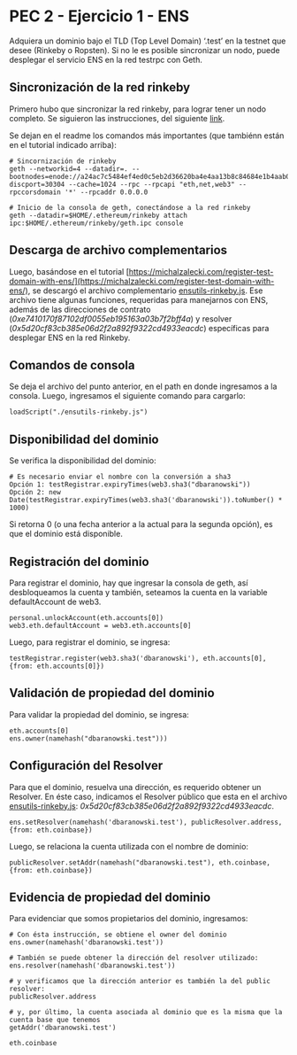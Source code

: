 # PEC 2 - Ejercicio 1 - ENS

Adquiera un dominio bajo el TLD (Top Level Domain) ‘.test’ en la testnet que desee (Rinkeby o Ropsten).
Si no le es posible sincronizar un nodo, puede desplegar el servicio ENS en la red testrpc
con Geth.

## Sincronización de la red rinkeby

Primero hubo que sincronizar la red rinkeby, para lograr tener un nodo completo. Se siguieron las instrucciones, del siguiente [link](https://gist.github.com/cryptogoth/10a98e8078cfd69f7ca892ddbdcf26bc). 

Se dejan en el readme los comandos más importantes (que tambiénn están en el tutorial indicado arriba):

```
# Sincornización de rinkeby
geth --networkid=4 --datadir=. --bootnodes=enode://a24ac7c5484ef4ed0c5eb2d36620ba4e4aa13b8c84684e1b4aab0cebea2ae45cb4d375b77eab56516d34bfbd3c1a833fc51296ff084b770b94fb9028c4d25ccf@52.169.42.101:30303?discport=30304 --cache=1024 --rpc --rpcapi "eth,net,web3" --rpccorsdomain '*' --rpcaddr 0.0.0.0

# Inicio de la consola de geth, conectándose a la red rinkeby
geth --datadir=$HOME/.ethereum/rinkeby attach ipc:$HOME/.ethereum/rinkeby/geth.ipc console
```

## Descarga de archivo complementarios

Luego, basándose en el tutorial [https://michalzalecki.com/register-test-domain-with-ens/](https://michalzalecki.com/register-test-domain-with-ens/), se descargó el archivo complementario [ensutils-rinkeby.js](https://gist.github.com/MichalZalecki/db02810da8e582d0494adb2c5fd31f3c#file-ensutils-rinkeby-js). Ese archivo tiene algunas funciones, requeridas para manejarnos con ENS, además de las direcciones de contrato (*0xe7410170f87102df0055eb195163a03b7f2bff4a*) y resolver (*0x5d20cf83cb385e06d2f2a892f9322cd4933eacdc*) específicas para desplegar ENS en la red Rinkeby.


## Comandos de consola

Se deja el archivo del punto anterior, en el path en donde ingresamos a la consola. Luego, ingresamos el siguiente comando para cargarlo:

```
loadScript("./ensutils-rinkeby.js")
```

## Disponibilidad del dominio

Se verifica la disponibilidad del dominio:

```
# Es necesario enviar el nombre con la conversión a sha3
Opción 1: testRegistrar.expiryTimes(web3.sha3("dbaranowski"))
Opción 2: new Date(testRegistrar.expiryTimes(web3.sha3('dbaranowski')).toNumber() * 1000)
```

Si retorna 0 (o una fecha anterior a la actual para la segunda opción), es que el dominio está disponible.

## Registración del dominio

Para registrar el dominio, hay que ingresar la consola de geth, así desbloqueamos la cuenta y también, seteamos la cuenta en la variable defaultAccount de web3.

```
personal.unlockAccount(eth.accounts[0])
web3.eth.defaultAccount = web3.eth.accounts[0]
```

Luego, para registrar el dominio, se ingresa:

```
testRegistrar.register(web3.sha3('dbaranowski'), eth.accounts[0], {from: eth.accounts[0]})
```

## Validación de propiedad del dominio

Para validar la propiedad del dominio, se ingresa:

```
eth.accounts[0]
ens.owner(namehash("dbaranowski.test")))
```

## Configuración del Resolver

Para que el dominio, resuelva una dirección, es requerido obtener un Resolver. En éste caso, indicamos el Resolver público que esta en el archivo [ensutils-rinkeby.js](ensutils-rinkeby.js): *0x5d20cf83cb385e06d2f2a892f9322cd4933eacdc*.

```
ens.setResolver(namehash('dbaranowski.test'), publicResolver.address, {from: eth.coinbase})
```

Luego, se relaciona la cuenta utilizada con el nombre de dominio:

```
publicResolver.setAddr(namehash("dbaranowski.test"), eth.coinbase, {from: eth.coinbase})
```

## Evidencia de propiedad del dominio

Para evidenciar que somos propietarios del dominio, ingresamos:

```
# Con ésta instrucción, se obtiene el owner del dominio
ens.owner(namehash('dbaranowski.test'))

# También se puede obtener la dirección del resolver utilizado:
ens.resolver(namehash('dbaranowski.test'))

# y verificamos que la dirección anterior es también la del public resolver:
publicResolver.address

# y, por último, la cuenta asociada al dominio que es la misma que la cuenta base que tenemos
getAddr('dbaranowski.test')

eth.coinbase
```
